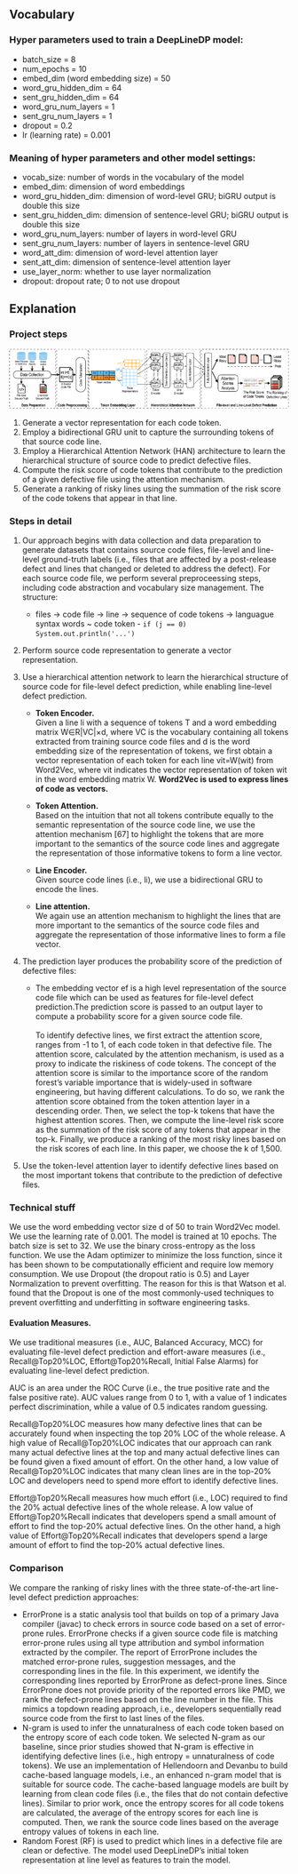 ## Vocabulary

### Hyper parameters used to train a DeepLineDP model:
* batch_size = 8
* num_epochs = 10
* embed_dim (word embedding size) = 50
* word_gru_hidden_dim = 64
* sent_gru_hidden_dim = 64
* word_gru_num_layers = 1
* sent_gru_num_layers = 1
* dropout = 0.2
* lr (learning rate) = 0.001


### Meaning of hyper parameters and other model settings:
* vocab_size: number of words in the vocabulary of the model
* embed_dim: dimension of word embeddings
* word_gru_hidden_dim: dimension of word-level GRU; biGRU output is double this size
* sent_gru_hidden_dim: dimension of sentence-level GRU; biGRU output is double this size
* word_gru_num_layers: number of layers in word-level GRU
* sent_gru_num_layers: number of layers in sentence-level GRU
* word_att_dim: dimension of word-level attention layer
* sent_att_dim: dimension of sentence-level attention layer
* use_layer_norm: whether to use layer normalization
* dropout: dropout rate; 0 to not use dropout

## Explanation
### Project steps

![Schema](schema.gif)

1. Generate a vector representation for each code token.
2. Employ a bidirectional GRU unit to capture the surrounding tokens of that source code line.
3. Employ a Hierarchical Attention Network (HAN) architecture to learn the hierarchical structure of source code to predict defective files.
4. Compute the risk score of code tokens that contribute to the prediction of a given defective file using the attention mechanism.
5. Generate a ranking of risky lines using the summation of the risk score of the code tokens that appear in that line.

### Steps in detail
1. Our approach begins with data collection and data preparation to generate datasets that contains source code files, file-level and line-level ground-truth labels (i.e., files that are affected by a post-release defect and lines that changed or deleted to address the defect). For each source code file, we perform several preproceessing steps, including code abstraction and vocabulary size management. The structure: 
   * files -> code file -> line -> sequence of code tokens -> languague syntax words ~ code token - `if (j == 0) System.out.println('...')`

2. Perform source code representation to generate a vector representation.
3. Use a hierarchical attention network to learn the hierarchical structure of source code for file-level defect prediction, while enabling line-level defect prediction.

   * **Token Encoder.**\
   Given a line li with a sequence of tokens T and a word embedding matrix W∈R|VC|×d, where VC is the vocabulary containing all tokens extracted from training source code files and d is the word embedding size of the representation of tokens, we first obtain a vector representation of each token for each line vit=W(wit) from Word2Vec, where vit indicates the vector representation of token wit in the word embedding matrix W. **Word2Vec is used to express lines of code as vectors.** 

   * **Token Attention.**\
   Based on the intuition that not all tokens contribute equally to the semantic representation of the source code line, we use the attention mechanism [67] to highlight the tokens that are more important to the semantics of the source code lines and aggregate the representation of those informative tokens to form a line vector.

   * **Line Encoder.**\
   Given source code lines (i.e., li), we use a bidirectional GRU to encode the lines.

   * **Line attention.**\
   We again use an attention mechanism to highlight the lines that are more important to the semantics of the source code files and aggregate the representation of those informative lines to form a file vector.

4. The prediction layer produces the probability score of the prediction of defective files:
   * The embedding vector ef is a high level representation of the source code file which can be used as features for file-level defect prediction.The prediction score is passed to an output layer to compute a probability score for a given source code file.\
   \
   To identify defective lines, we first extract the attention score, ranges from -1 to 1, of each code token in that defective file. The attention score, calculated by the attention mechanism, is used as a proxy to indicate the riskiness of code tokens. The concept of the attention score is similar to the importance score of the random forest’s variable importance that is widely-used in software engineering, but having different calculations. To do so, we rank the attention score obtained from the token attention layer in a descending order. Then, we select the top-k tokens that have the highest attention scores. Then, we compute the line-level risk score as the summation of the risk score of any tokens that appear in the top-k. Finally, we produce a ranking of the most risky lines based on the risk scores of each line. In this paper, we choose the k of 1,500.
   
5. Use the token-level attention layer to identify defective lines based on the most important tokens that contribute to the prediction of defective files.


### Technical stuff
We use the word embedding vector size d of 50 to train Word2Vec model. We use the learning rate of 0.001. The model is trained at 10 epochs. The batch size is set to 32. We use the binary cross-entropy as the loss function. We use the Adam optimizer to minimize the loss function, since it has been shown to be computationally efficient and require low memory consumption. We use Dropout (the dropout ratio is 0.5) and Layer Normalization to prevent overfitting. The reason for this is that Watson et al. found that the Dropout is one of the most commonly-used techniques to prevent overfitting and underfitting in software engineering tasks.

#### Evaluation Measures.
We use traditional measures (i.e., AUC, Balanced Accuracy, MCC) for evaluating file-level defect prediction and effort-aware measures (i.e., Recall@Top20%LOC, Effort@Top20%Recall, Initial False Alarms) for evaluating line-level defect prediction.

AUC is an area under the ROC Curve (i.e., the true positive rate and the false positive rate). AUC values range from 0 to 1, with a value of 1 indicates perfect discrimination, while a value of 0.5 indicates random guessing.

Recall@Top20%LOC measures how many defective lines that can be accurately found when inspecting the top 20% LOC of the whole release. A high value of Recall@Top20%LOC indicates that our approach can rank many actual defective lines at the top and many actual defective lines can be found given a fixed amount of effort. On the other hand, a low value of Recall@Top20%LOC indicates that many clean lines are in the top-20% LOC and developers need to spend more effort to identify defective lines.

Effort@Top20%Recall measures how much effort (i.e., LOC) required to find the 20% actual defective lines of the whole release. A low value of Effort@Top20%Recall indicates that developers spend a small amount of effort to find the top-20% actual defective lines. On the other hand, a high value of Effort@Top20%Recall indicates that developers spend a large amount of effort to find the top-20% actual defective lines.



### Comparison
We compare the ranking of risky lines with the three state-of-the-art line-level defect prediction approaches:

* ErrorProne is a static analysis tool that builds on top of a primary Java compiler (javac) to check errors in source code based on a set of error-prone rules. ErrorProne checks if a given source code file is matching error-prone rules using all type attribution and symbol information extracted by the compiler. The report of ErrorProne includes the matched error-prone rules, suggestion messages, and the corresponding lines in the file. In this experiment, we identify the corresponding lines reported by ErrorProne as defect-prone lines. Since ErrorProne does not provide priority of the reported errors like PMD, we rank the defect-prone lines based on the line number in the file. This mimics a topdown reading approach, i.e., developers sequentially read source code from the first to last lines of the files.
* N-gram is used to infer the unnaturalness of each code token based on the entropy score of each code token. We selected N-gram as our baseline, since prior studies showed that N-gram is effective in identifying defective lines (i.e., high entropy = unnaturalness of code tokens). We use an implementation of Hellendoorn and Devanbu to build cache-based language models, i.e., an enhanced n-gram model that is suitable for source code. The cache-based language models are built by learning from clean code files (i.e., the files that do not contain defective lines). Similar to prior work, once the entropy scores for all code tokens are calculated, the average of the entropy scores for each line is computed. Then, we rank the source code lines based on the average entropy values of tokens in each line.
* Random Forest (RF) is used to predict which lines in a defective file are clean or defective. The model used DeepLineDP’s initial token representation at line level as features to train the model.